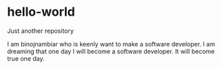# hello-world
Just another repository

I am binojnambiar who is keenly want to make a software developer. I am dreaming that one day I will become a software developer. It will become true one day. 
